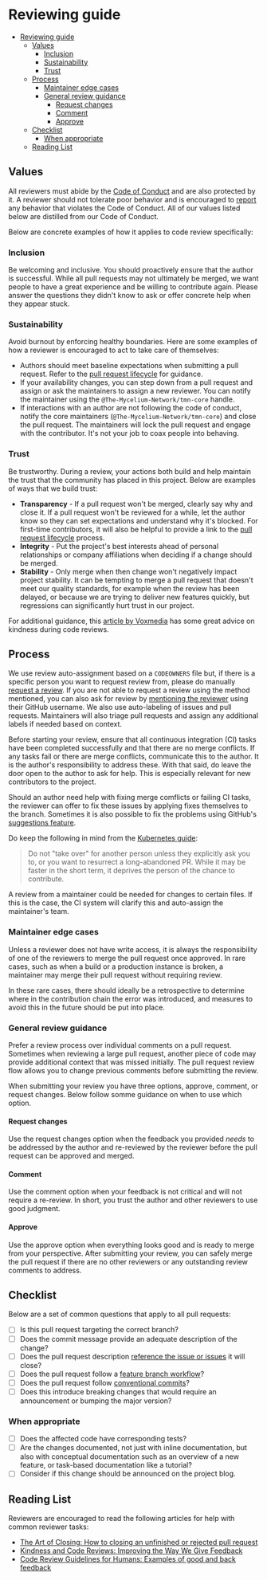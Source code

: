 # Reviewing guide

- [Reviewing guide](#reviewing-guide)
  - [Values](#values)
    - [Inclusion](#inclusion)
    - [Sustainability](#sustainability)
    - [Trust](#trust)
  - [Process](#process)
    - [Maintainer edge cases](#maintainer-edge-cases)
    - [General review guidance](#general-review-guidance)
      - [Request changes](#request-changes)
      - [Comment](#comment)
      - [Approve](#approve)
  - [Checklist](#checklist)
    - [When appropriate](#when-appropriate)
  - [Reading List](#reading-list)

## Values

All reviewers must abide by the [Code of Conduct](CODE_OF_CONDUCT.md) and are also protected by it. A reviewer should not tolerate poor behavior and is encouraged to [report](CODE_OF_CONDUCT.md#enforcement) any behavior that violates the Code of Conduct. All of our values listed below are distilled from our Code of Conduct.

Below are concrete examples of how it applies to code review specifically:

### Inclusion

Be welcoming and inclusive. You should proactively ensure that the author is successful. While all pull requests may not ultimately be merged, we want people to have a great experience and be willing to contribute again. Please answer the questions they didn't know to ask or offer concrete help when they appear stuck.

### Sustainability

Avoid burnout by enforcing healthy boundaries. Here are some examples of how a reviewer is encouraged to act to take care of themselves:

- Authors should meet baseline expectations when submitting a pull request. Refer to the [pull request lifecycle](CONTRIBUTING.md#pull-request-lifecycle) for guidance.
- If your availability changes, you can step down from a pull request and assign or ask the maintainers to assign a new reviewer. You can notify the maintainer using the `@The-Mycelium-Network/tmn-core` handle.
- If interactions with an author are not following the code of conduct, notify the core maintainers (`@The-Mycelium-Network/tmn-core`) and close the pull request. The maintainers will lock the pull request and engage with the contributor. It's not your job to coax people into behaving.

### Trust

Be trustworthy. During a review, your actions both build and help maintain the trust that the community has placed in this project. Below are examples of ways that we build trust:

- **Transparency** - If a pull request won't be merged, clearly say why and close it. If a pull request won't be reviewed for a while, let the author know so they can set expectations and understand why it's blocked. For first-time contributors, it will also be helpful to provide a link to the [pull request lifecycle](CONTRIBUTING.md#pull-request-lifecycle) process.
- **Integrity** - Put the project's best interests ahead of personal relationships or company affiliations when deciding if a change should be merged.
- **Stability** - Only merge when then change won't negatively impact project stability. It can be tempting to merge a pull request that doesn't meet our quality standards, for example when the review has been delayed, or because we are trying to deliver new features quickly, but regressions can significantly hurt trust in our project.

For additional guidance, this [article by Voxmedia](https://product.voxmedia.com/2018/8/21/17549400/kindness-and-code-reviews-improving-the-way-we-give-feedback) has some great advice on kindness during code reviews.

## Process

We use review auto-assignment based on a `CODEOWNERS` file but, if there is a specific person you want to request review from, please do manually [request a review](https://docs.github.com/en/pull-requests/collaborating-with-pull-requests/proposing-changes-to-your-work-with-pull-requests/requesting-a-pull-request-review). If you are not able to request a review using the method mentioned, you can also ask for review by [mentioning the reviewer](https://docs.github.com/en/get-started/writing-on-github/getting-started-with-writing-and-formatting-on-github/basic-writing-and-formatting-syntax#mentioning-people-and-teams) using their GitHub username. We also use auto-labeling of issues and pull requests. Maintainers will also triage pull requests and assign any additional labels if needed based on context.

Before starting your review, ensure that all continuous integration (CI) tasks have been completed successfully and that there are no merge conflicts. If any tasks fail or there are merge conflicts, communicate this to the author. It is the author's responsibility to address these. With that said, do leave the door open to the author to ask for help. This is especially relevant for new contributors to the project.

Should an author need help with fixing merge comflicts or failing CI tasks, the reviewer can offer to fix these issues by applying fixes themselves to the branch. Sometimes it is also possible to fix the problems using GitHub's [suggestions feature](https://docs.github.com/en/pull-requests/collaborating-with-pull-requests/reviewing-changes-in-pull-requests/incorporating-feedback-in-your-pull-request).

Do keep the following in mind from the [Kubernetes guide](https://kubernetes.io/docs/contribute/review/for-approvers/):

> Do not "take over" for another person unless they explicitly ask you to, or you want to resurrect a long-abandoned PR. While it may be faster in the short term, it deprives the person of the chance to contribute.

A review from a maintainer could be needed for changes to certain files. If this is the case, the CI system will clarify this and auto-assign the maintainer's team.

### Maintainer edge cases

Unless a reviewer does not have write access, it is always the responsibility of one of the reviewers to merge the pull request once approved. In rare cases, such as when a build or a production instance is broken, a maintainer may merge their pull request without requiring review.

In these rare cases, there should ideally be a retrospective to determine where in the contribution chain the error was introduced, and measures to avoid this in the future should be put into place.

### General review guidance

Prefer a review process over individual comments on a pull request. Sometimes when reviewing a large pull request, another piece of code may provide additional context that was missed initially. The pull request review flow allows you to change previous comments before submitting the review.

When submitting your review you have three options, approve, comment, or request changes. Below follow somme guidance on when to use which option.

#### Request changes

Use the request changes option when the feedback you provided _needs_ to be addressed by the author and re-reviewed by the reviewer before the pull request can be approved and merged.

#### Comment

Use the comment option when your feedback is not critical and will not require a re-review. In short, you trust the author and other reviewers to use good judgment.

#### Approve

Use the approve option when everything looks good and is ready to merge from your perspective. After submitting your review, you can safely merge the pull request if there are no other reviewers or any outstanding review comments to address.

## Checklist

Below are a set of common questions that apply to all pull requests:

- [ ] Is this pull request targeting the correct branch?
- [ ] Does the commit message provide an adequate description of the change?
- [ ] Does the pull request description [reference the issue or issues](https://docs.github.com/en/issues/tracking-your-work-with-issues/linking-a-pull-request-to-an-issue#linking-a-pull-request-to-an-issue-using-a-keyword) it will close?
- [ ] Does the pull request follow a [feature branch workflow](https://www.atlassian.com/git/tutorials/comparing-workflows/feature-branch-workflow)?
- [ ] Does the pull request follow [conventional commits](https://www.conventionalcommits.org)?
- [ ] Does this introduce breaking changes that would require an announcement or bumping the major version?

### When appropriate

- [ ] Does the affected code have corresponding tests?
- [ ] Are the changes documented, not just with inline documentation, but also with conceptual documentation such as an overview of a new feature, or task-based documentation like a tutorial?
- [ ] Consider if this change should be announced on the project blog.

## Reading List

Reviewers are encouraged to read the following articles for help with common reviewer tasks:

- [The Art of Closing: How to closing an unfinished or rejected pull request](https://blog.jessfraz.com/post/the-art-of-closing/)
- [Kindness and Code Reviews: Improving the Way We Give Feedback](https://product.voxmedia.com/2018/8/21/17549400/kindness-and-code-reviews-improving-the-way-we-give-feedback)
- [Code Review Guidelines for Humans: Examples of good and back feedback](https://phauer.com/2018/code-review-guidelines/#code-reviews-guidelines-for-the-reviewer)

